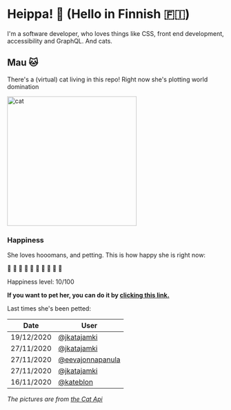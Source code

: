 # Heippa! :wave: (Hello in Finnish :finland:)

I'm a software developer, who loves things like CSS, front end development, accessibility and GraphQL. And cats.

<!-- Cat Widget Start -->
## Mau :cat:

There's a (virtual) cat living in this repo! Right now she's plotting world domination

<img src=https://cdn2.thecatapi.com/images/a6o.jpg alt="cat" width=300 />
  
### Happiness
  She loves hooomans, and petting. This is how happy she is right now: 
  
  :sparkling_heart: :black_heart: :black_heart: :black_heart: :black_heart: :black_heart: :black_heart: :black_heart: :black_heart: :black_heart: 
  
  Happiness level: 10/100
   
  **If you want to pet her, you can do it by [clicking this link.](https://github.com/eevajonnapanula/eevajonnapanula/issues/new?title=pet-cat&body=Just+submit+the+issue+-+that%27s+all+you+have+to+do+%3Acat%3A)**
  
  Last times she's been petted: 

Date | User
------- | ---------
 19/12/2020 | [@jkatajamki](https://github.com/jkatajamki)
27/11/2020 | [@jkatajamki](https://github.com/jkatajamki)
27/11/2020 | [@eevajonnapanula](https://github.com/eevajonnapanula)
27/11/2020 | [@jkatajamki](https://github.com/jkatajamki)
16/11/2020 | [@kateblon](https://github.com/kateblon)
  

*The pictures are from [the Cat Api](https://thecatapi.com/)*
<!-- Cat Widget End -->
